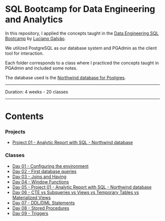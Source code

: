 # SQL Bootcamp for Data Engineering and Analytics

In this repository, I applied the concepts taught in the [Data Engineering SQL Bootcamp](https://github.com/lvgalvao/data-engineering-roadmap/tree/main/Bootcamp%20-%20SQL%20e%20Analytics) by [Luciano Galvão](https://github.com/lvgalvao).

We utilized PostgreSQL as our database system and PGAdmin as the client tool for interaction. 

Each folder corresponds to a class where I practiced the concepts taught in PGAdmin and included some notes.

The database used is the [Northwind database for Postgres](https://github.com/pthom/northwind_psql).

-------------------------

Duration: 4 weeks - 20 classes

-------------------------
# Contents

### Projects

- [Project 01 - Analytic Report with SQL - Northwind database](https://github.com/lealre/northwind-analytics-sql)

### Classes

- [Day 01 - Configuring the environment](https://github.com/lealre/sql-bootcamp-de/tree/main/01)
- [Day 02 - First database queries](https://github.com/lealre/sql-bootcamp-de/tree/main/02)
- [Day 03 - Joins and Having](https://github.com/lealre/sql-bootcamp-de/tree/main/03)
- [Day 04 - Window Functions](https://github.com/lealre/sql-bootcamp-de/tree/main/04)
- [Day 05 - Project 01 - Analytic Report with SQL - Northwind database](https://github.com/lealre/sql-bootcamp-de/tree/main/05)
- [Day 06 - CTE vs Subqueries vs Views vs Temporary Tables vs Materialized Views](https://github.com/lealre/sql-bootcamp-de/tree/main/06)
- [Day 07 - DDL/DML Statements](https://github.com/lealre/sql-bootcamp-de/tree/main/07)
- [Day 08 - Stored Procedures](https://github.com/lealre/sql-bootcamp-de/tree/main/08)
- [Day 09 - Triggers](https://github.com/lealre/sql-bootcamp-de/tree/main/09)